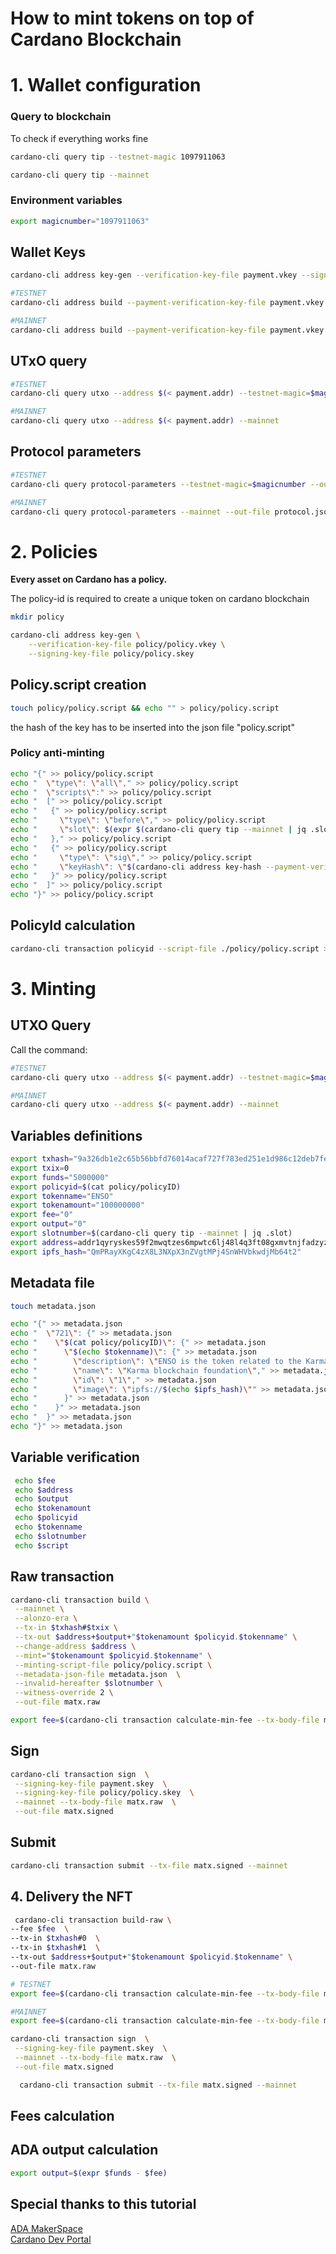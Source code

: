 # How to mint tokens on top of Cardano Blockchain

# 1. **Wallet configuration**
### Query to blockchain
To check if everything works fine

```bash
cardano-cli query tip --testnet-magic 1097911063

cardano-cli query tip --mainnet
```

### Environment variables

```bash
export magicnumber="1097911063"
```

## Wallet Keys

```bash
cardano-cli address key-gen --verification-key-file payment.vkey --signing-key-file payment.skey
```

```bash
#TESTNET
cardano-cli address build --payment-verification-key-file payment.vkey --out-file payment.addr --testnet-magic=$magicnumber

#MAINNET
cardano-cli address build --payment-verification-key-file payment.vkey --out-file payment.addr --mainnet
```

## UTxO query

```bash
#TESTNET
cardano-cli query utxo --address $(< payment.addr) --testnet-magic=$magicnumber

#MAINNET
cardano-cli query utxo --address $(< payment.addr) --mainnet
```

## Protocol parameters

```bash
#TESTNET
cardano-cli query protocol-parameters --testnet-magic=$magicnumber --out-file protocol.json

#MAINNET
cardano-cli query protocol-parameters --mainnet --out-file protocol.json
```

# 2. **Policies**

**Every asset on Cardano has a policy.**

The policy-id is required to create a unique token on cardano blockchain

```bash
mkdir policy
```

```bash
cardano-cli address key-gen \
    --verification-key-file policy/policy.vkey \
    --signing-key-file policy/policy.skey
```

## Policy.script creation

```bash
touch policy/policy.script && echo "" > policy/policy.script
```

the hash of the key has to be inserted into the json file "policy.script"

### Policy anti-minting
```bash
echo "{" >> policy/policy.script
echo "  \"type\": \"all\"," >> policy/policy.script 
echo "  \"scripts\":" >> policy/policy.script 
echo "  [" >> policy/policy.script 
echo "   {" >> policy/policy.script 
echo "     \"type\": \"before\"," >> policy/policy.script 
echo "     \"slot\": $(expr $(cardano-cli query tip --mainnet | jq .slot) + 10000)" >> policy/policy.script
echo "   }," >> policy/policy.script 
echo "   {" >> policy/policy.script
echo "     \"type\": \"sig\"," >> policy/policy.script 
echo "     \"keyHash\": \"$(cardano-cli address key-hash --payment-verification-key-file policy/policy.vkey)\"" >> policy/policy.script 
echo "   }" >> policy/policy.script
echo "  ]" >> policy/policy.script 
echo "}" >> policy/policy.script
```

## PolicyId calculation

```bash
cardano-cli transaction policyid --script-file ./policy/policy.script >> policy/policyID
```

# 3. **Minting**
## UTXO Query
Call the command: 

```bash
#TESTNET
cardano-cli query utxo --address $(< payment.addr) --testnet-magic=$magicnumber

#MAINNET
cardano-cli query utxo --address $(< payment.addr) --mainnet
```

## Variables definitions
```bash
export txhash="9a326db1e2c65b56bbfd76014acaf727f783ed251e1d986c12deb7fe4302b447"
export txix=0
export funds="5000000"
export policyid=$(cat policy/policyID)
export tokenname="ENSO"
export tokenamount="100000000"
export fee="0"
export output="0"
export slotnumber=$(cardano-cli query tip --mainnet | jq .slot)
export address=addr1qyryskes59f2mwqtzes6mpwtc6lj48l4q3ft08gxmvtnjfadzyzjrxf4d47e00rnwmjmlrkx95czvwa369spk72cvwtqp53adl
export ipfs_hash="QmPRayXKgC4zX8L3NXpX3nZVgtMPj4SnWHVbkwdjMb64t2"
```

## Metadata file
```bash
touch metadata.json
```
```bash
echo "{" >> metadata.json
echo "  \"721\": {" >> metadata.json 
echo "    \"$(cat policy/policyID)\": {" >> metadata.json 
echo "      \"$(echo $tokenname)\": {" >> metadata.json
echo "        \"description\": \"ENSO is the token related to the Karma blockchain foundation.\"," >> metadata.json
echo "        \"name\": \"Karma blockchain foundation\"," >> metadata.json
echo "        \"id\": \"1\"," >> metadata.json
echo "        \"image\": \"ipfs://$(echo $ipfs_hash)\"" >> metadata.json
echo "      }" >> metadata.json
echo "    }" >> metadata.json 
echo "  }" >> metadata.json 
echo "}" >> metadata.json
```

## Variable verification
```bash
 echo $fee
 echo $address
 echo $output
 echo $tokenamount
 echo $policyid
 echo $tokenname
 echo $slotnumber
 echo $script
```

## Raw transaction
```bash
cardano-cli transaction build \
 --mainnet \
 --alonzo-era \
 --tx-in $txhash#$txix \
 --tx-out $address+$output+"$tokenamount $policyid.$tokenname" \
 --change-address $address \
 --mint="$tokenamount $policyid.$tokenname" \
 --minting-script-file policy/policy.script \
 --metadata-json-file metadata.json  \
 --invalid-hereafter $slotnumber \
 --witness-override 2 \
 --out-file matx.raw

export fee=$(cardano-cli transaction calculate-min-fee --tx-body-file matx.raw --tx-in-count 1 --tx-out-count 1 --witness-count 1 --mainnet --protocol-params-file protocol.json | cut -d " " -f1)
```

## Sign
```bash
cardano-cli transaction sign  \
 --signing-key-file payment.skey  \
 --signing-key-file policy/policy.skey  \
 --mainnet --tx-body-file matx.raw  \
 --out-file matx.signed
```

## Submit

```bash
cardano-cli transaction submit --tx-file matx.signed --mainnet
```

## 4. **Delivery the NFT**

```bash
 cardano-cli transaction build-raw \
--fee $fee  \
--tx-in $txhash#0  \
--tx-in $txhash#1  \
--tx-out $address+$output+"$tokenamount $policyid.$tokenname" \
--out-file matx.raw
```
```bash
# TESTNET
export fee=$(cardano-cli transaction calculate-min-fee --tx-body-file matx.raw --tx-in-count 1 --tx-out-count 1 --witness-count 1 --testnet-magic=$magicnumber --protocol-params-file protocol.json | cut -d " " -f1)

#MAINNET
export fee=$(cardano-cli transaction calculate-min-fee --tx-body-file matx.raw --tx-in-count 1 --tx-out-count 1 --witness-count 1 --mainnet --protocol-params-file protocol.json | cut -d " " -f1)
```

```bash
cardano-cli transaction sign  \
 --signing-key-file payment.skey  \
 --mainnet --tx-body-file matx.raw  \
 --out-file matx.signed
```
```bash
  cardano-cli transaction submit --tx-file matx.signed --mainnet
```
## Fees calculation 


## ADA output calculation
```bash
export output=$(expr $funds - $fee)
```

## Special thanks to this tutorial 
[ADA MakerSpace](https://www.youtube.com/watch?v=rhAgBLJnwP0) <br>
[Cardano Dev Portal](https://developers.cardano.org/docs/native-tokens/minting-nfts/)